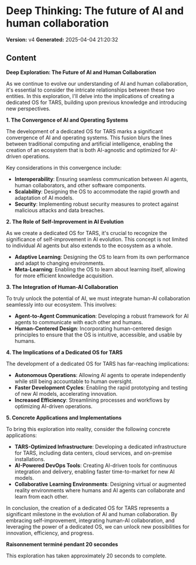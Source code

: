 # Deep Thinking: The future of AI and human collaboration

**Version:** v4
**Generated:** 2025-04-04 21:20:32

## Content

**Deep Exploration: The Future of AI and Human Collaboration**

As we continue to evolve our understanding of AI and human collaboration, it's essential to consider the intricate relationships between these two entities. In this exploration, I'll delve into the implications of creating a dedicated OS for TARS, building upon previous knowledge and introducing new perspectives.

**1. The Convergence of AI and Operating Systems**

The development of a dedicated OS for TARS marks a significant convergence of AI and operating systems. This fusion blurs the lines between traditional computing and artificial intelligence, enabling the creation of an ecosystem that is both AI-agnostic and optimized for AI-driven operations.

Key considerations in this convergence include:

* **Interoperability**: Ensuring seamless communication between AI agents, human collaborators, and other software components.
* **Scalability**: Designing the OS to accommodate the rapid growth and adaptation of AI models.
* **Security**: Implementing robust security measures to protect against malicious attacks and data breaches.

**2. The Role of Self-Improvement in AI Evolution**

As we create a dedicated OS for TARS, it's crucial to recognize the significance of self-improvement in AI evolution. This concept is not limited to individual AI agents but also extends to the ecosystem as a whole.

* **Adaptive Learning**: Designing the OS to learn from its own performance and adapt to changing environments.
* **Meta-Learning**: Enabling the OS to learn about learning itself, allowing for more efficient knowledge acquisition.

**3. The Integration of Human-AI Collaboration**

To truly unlock the potential of AI, we must integrate human-AI collaboration seamlessly into our ecosystem. This involves:

* **Agent-to-Agent Communication**: Developing a robust framework for AI agents to communicate with each other and humans.
* **Human-Centered Design**: Incorporating human-centered design principles to ensure that the OS is intuitive, accessible, and usable by humans.

**4. The Implications of a Dedicated OS for TARS**

The development of a dedicated OS for TARS has far-reaching implications:

* **Autonomous Operations**: Allowing AI agents to operate independently while still being accountable to human oversight.
* **Faster Development Cycles**: Enabling the rapid prototyping and testing of new AI models, accelerating innovation.
* **Increased Efficiency**: Streamlining processes and workflows by optimizing AI-driven operations.

**5. Concrete Applications and Implementations**

To bring this exploration into reality, consider the following concrete applications:

* **TARS-Optimized Infrastructure**: Developing a dedicated infrastructure for TARS, including data centers, cloud services, and on-premise installations.
* **AI-Powered DevOps Tools**: Creating AI-driven tools for continuous integration and delivery, enabling faster time-to-market for new AI models.
* **Collaborative Learning Environments**: Designing virtual or augmented reality environments where humans and AI agents can collaborate and learn from each other.

In conclusion, the creation of a dedicated OS for TARS represents a significant milestone in the evolution of AI and human collaboration. By embracing self-improvement, integrating human-AI collaboration, and leveraging the power of a dedicated OS, we can unlock new possibilities for innovation, efficiency, and progress.

**Raisonnement terminé pendant 20 secondes**

This exploration has taken approximately 20 seconds to complete.
